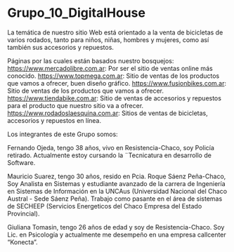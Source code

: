 # Grupo_10_DigitalHouse
La  temática de nuestro sitio Web está orientado a la venta de bicicletas de varios rodados, tanto para niños, niñas, hombres y mujeres, como así también sus accesorios y repuestos.

Páginas por las cuales están basados nuestro bosquejos:
https://www.mercadolibre.com.ar: Por ser el sitio de ventas online más conocido.
https://www.topmega.com.ar: Sitio de ventas de los productos que vamos a ofrecer, buen diseño gráfico.
https://www.fusionbikes.com.ar: Sitio de ventas de los productos que vamos a ofrecer.
https://www.tiendabike.com.ar: Sitio de ventas de accesorios y repuestos para el producto que nuestro sitio va a ofrecer.
https://www.rodadoslaesquina.com.ar: Sitios de ventas de bicicletas, accesorios y repuestos en línea.

Los integrantes de este Grupo somos:

Fernando Ojeda, tengo 38 años, vivo en Resistencia-Chaco, soy Policía retirado. Actualmente estoy cursando la ¨Tecnicatura en desarrollo de Software.

Mauricio Suarez, tengo 30 años, resido en Pcia. Roque Sáenz Peña-Chaco, Soy Analista en Sistemas y estudiante avanzado de la carrera de Ingeniería en Sistemas de Información en la UNCAus (Universidad Nacional del Chaco Austral - Sede Sáenz Peña). Trabajo como pasante en el área de sistemas de SECHEEP (Servicios Energeticos del Chaco Empresa del Estado Provincial).

Giuliana Tomasin, tengo 26 años de edad y soy de Resistencia-Chaco. Soy Lic. en Psicología y actualmente me desempeño en una empresa callcenter “Konecta”.
